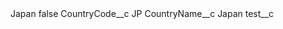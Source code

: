 <?xml version="1.0" encoding="UTF-8"?>
<CustomMetadata xmlns="http://soap.sforce.com/2006/04/metadata" xmlns:xsi="http://www.w3.org/2001/XMLSchema-instance" xmlns:xsd="http://www.w3.org/2001/XMLSchema">
    <label>Japan</label>
    <protected>false</protected>
    <values>
        <field>CountryCode__c</field>
        <value xsi:type="xsd:string">JP</value>
    </values>
    <values>
        <field>CountryName__c</field>
        <value xsi:type="xsd:string">Japan</value>
    </values>
    <values>
        <field>test__c</field>
        <value xsi:nil="true"/>
    </values>
</CustomMetadata>
